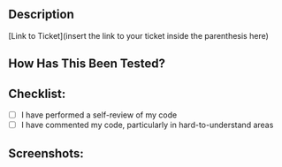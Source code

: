 <!--- Provide a general summary of your changes in the Title above -->

## Description

<!--- Describe your changes in detail -->

[Link to Ticket](insert the link to your ticket inside the parenthesis here)

## How Has This Been Tested?

<!--- Please describe in detail how you tested your changes. -->

## Checklist:

- [ ] I have performed a self-review of my code
- [ ] I have commented my code, particularly in hard-to-understand areas

## Screenshots:

<!--- If working on a backend ticket, screenshots or a walkthrough of successful API calls are included. -->
<!--- If working on a frontend ticket, screenshots/recording of new screens or functionality are included. -->
